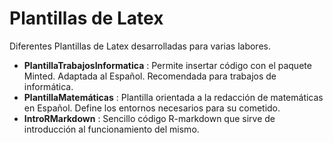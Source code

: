 Plantillas de Latex
===================

Diferentes Plantillas de Latex desarrolladas para varias labores.

- **PlantillaTrabajosInformatica** : Permite insertar código con el paquete Minted. Adaptada al Español. Recomendada para trabajos de informática.
- **PlantillaMatemáticas** : Plantilla orientada a la redacción de matemáticas en Español. Define los entornos necesarios para su cometido.
- **IntroRMarkdown** : Sencillo código R-markdown que sirve de introducción al funcionamiento del mismo.